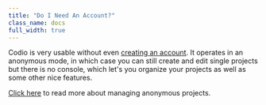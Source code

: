```yaml
---
title: "Do I Need An Account?"
class_name: docs
full_width: true
---
```


Codio is very usable without even [creating an account](/docs/signup). It operates in an anonymous mode, in which case you can still create and edit single projects but there is no console, which let's you organize your projects as well as some other nice features.

[Click here](/docs/anon/index.html) to read more about managing anonymous projects.

